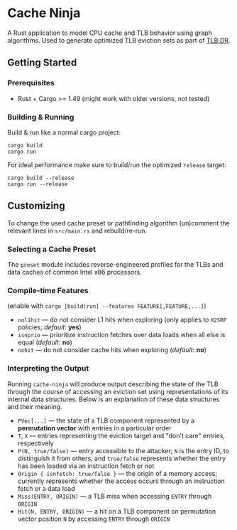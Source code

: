 # Cache Ninja

A Rust application to model CPU cache and TLB behavior using graph algorithms.
Used to generate optimized TLB eviction sets as part of [TLB;DR](https://vusec.net/tlbdr).

## Getting Started

### Prerequisites
* Rust + Cargo >= 1.49 (might work with older versions, not tested)

### Building & Running
Build & run like a normal cargo project:
```
cargo build
cargo run
```
For ideal performance make sure to build/run the optimized `release` target:
```
cargo build --release
cargo run --release
```

## Customizing

To change the used cache preset or pathfinding algorithm (un)comment the relevant lines in `src/main.rs` and rebuild/re-run.

### Selecting a Cache Preset

The `preset` module includes reverse-engineered profiles for the TLBs and data caches of common Intel x86 processors.

### Compile-time Features
(enable with `cargo [build|run] --features FEATURE[,FEATURE,...]`)

* `nol1hit` — do not consider L1 hits when exploring (only applies to `H2SRP` policies; _default_: **yes**)
* `isnprio` — prioritize instruction fetches over data loads when all else is equal (_default_: **no**)
* `nohit` — do not consider cache hits when exploring (_default_: **no**)

### Interpreting the Output
Running `cache-ninja` will produce output describing the state of the TLB through the course of accessing an eviction set using representations of its internal data structures.
Below is an explanation of these data structures and their meaning.

* `PVec[...]` — the state of a TLB component represented by a **permutation vector** with entries in a particular order
* `T`, `X` — entries representing the eviction target and "don't care" entries, respectively
* `P(N, true/false)` — entry accessible to the attacker; `N` is the entry ID, to distinguish it from others, and `true/false` represents whether the entry has been loaded via an instruction fetch or not
* `Origin { isnfetch: true/false }` — the origin of a memory access; currently represents whether the access occurs through an instruction fetch or a data load
* `Miss(ENTRY, ORIGIN)` — a TLB miss when accessing `ENTRY` through `ORIGIN`
* `Hit(N, ENTRY, ORIGIN)` — a hit on a TLB component on permutation vector position `N` by accessing `ENTRY` through `ORIGIN`
